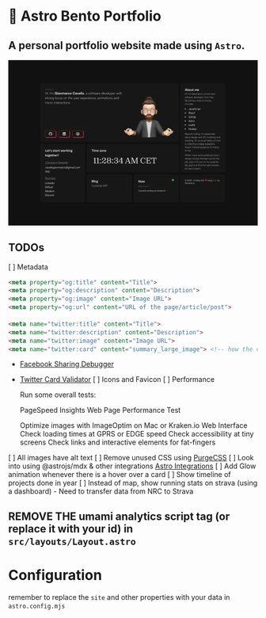 # 🚀 Astro Bento Portfolio

## A personal portfolio website made using `Astro`.

![astro-bento-portfolio | Bento-like Personal Porfolio Template](public/preview.png)

## TODOs

[ ] Metadata
```html
<meta property="og:title" content="Title">
<meta property="og:description" content="Description">
<meta property="og:image" content="Image URL">
<meta property="og:url" content="URL of the page/article/post">

<meta name="twitter:title" content="Title">
<meta name="twitter:description" content="Description">
<meta name="twitter:image" content="Image URL">
<meta name="twitter:card" content="summary_large_image"> <!-- how the card is displayed -->
```
- [Facebook Sharing Debugger](https://developers.facebook.com/tools/debug/sharing/)

- [Twitter Card Validator](https://cards-dev.twitter.com/validator)
[ ] Icons and Favicon
[ ] Performance

    Run some overall tests:

    PageSpeed Insights
    Web Page Performance Test

    Optimize images with ImageOptim on Mac or Kraken.io Web Interface
    Check loading times at GPRS or EDGE speed
    Check accessibility at tiny screens
    Check links and interactive elements for fat-fingers

[ ] All images have alt text
[ ] Remove unused CSS using [PurgeCSS](https://github.com/FullHuman/purgecss)
[ ] Look into using @astrojs/mdx & other integrations [Astro Integrations](https://astro.build/integrations/)
[ ] Add Glow animation whenever there is a hover over a card
[ ] Show timeline of projects done in year
[ ] Instead of map, show running stats on strava (using a dashboard)
    - Need to transfer data from NRC to Strava



## REMOVE THE umami analytics script tag (or replace it with your id) in `src/layouts/Layout.astro`

# Configuration

remember to replace the `site` and other properties with your data in `astro.config.mjs`
